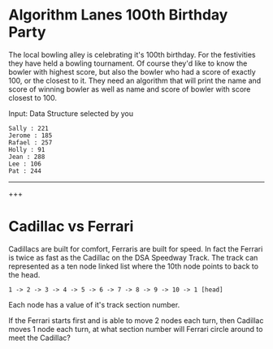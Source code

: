 # Algorithm Lanes 100th Birthday Party

The local bowling alley is celebrating it's 100th birthday. For the festivities they have held a bowling tournament. Of course they'd like to know the bowler with highest score, but also the bowler who had a score of exactly 100, or the closest to it. They need an algorithm that will print the name and score of winning bowler as well as name and score of bowler with score closest to 100.

Input: Data Structure selected by you

	Sally : 221
	Jerome : 185
	Rafael : 257
	Holly : 91
	Jean : 288
	Lee : 106
	Pat : 244
	
	


---
+++

# Cadillac vs Ferrari

Cadillacs are built for comfort, Ferraris are built for speed. In fact the Ferrari is twice as fast as the Cadillac on the DSA Speedway Track. The track can represented as a ten node linked list where the 10th node points to back to the head. 

	1 -> 2 -> 3 -> 4 -> 5 -> 6 -> 7 -> 8 -> 9 -> 10 -> 1 [head]

Each node has a value of it's track section number.

If the Ferrari starts first and is able to move 2 nodes each turn, then Cadillac moves 1 node each turn, at what section number will Ferrari circle around to meet the Cadillac? 




